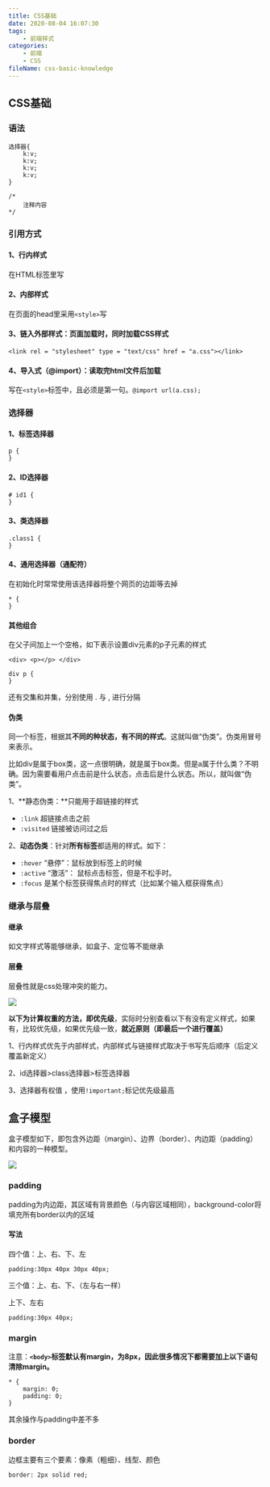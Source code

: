 ```yaml
---
title: CSS基础
date: 2020-08-04 16:07:30
tags:
	- 前端样式
categories:
	- 前端
	- CSS
fileName: css-basic-knowledge
---
```


## CSS基础

### 语法

```
选择器{
	k:v;
	k:v;
	k:v;
	k:v;
}

/*
	注释内容
*/
```

### 引用方式

#### 1、行内样式

在HTML标签里写

#### 2、内部样式

在页面的head里采用`<style>`写

#### 3、链入外部样式：页面加载时，同时加载CSS样式

```
<link rel = "stylesheet" type = "text/css" href = "a.css"></link>
```

#### 4、导入式（@import）：读取完html文件后加载

写在`<style>`标签中，且必须是第一句。`@import url(a.css);`

### 选择器

#### 1、标签选择器

```
p {
}
```

#### 2、ID选择器

```
# id1 {
}
```

#### 3、类选择器

```
.class1 {
}
```

#### 4、通用选择器（通配符）

在初始化时常常使用该选择器将整个网页的边距等去掉

```
* {
}
```

#### 其他组合

在父子间加上一个空格，如下表示设置div元素的p子元素的样式

```
<div> <p></p> </div>

div p {
}
```

还有交集和并集，分别使用 . 与 , 进行分隔

#### 伪类

同一个标签，根据其**不同的种状态，有不同的样式**。这就叫做“伪类”。伪类用冒号来表示。

比如div是属于box类，这一点很明确，就是属于box类。但是a属于什么类？不明确。因为需要看用户点击前是什么状态，点击后是什么状态。所以，就叫做“伪类”。

1、**静态伪类：**只能用于超链接的样式

- `:link` 超链接点击之前
- `:visited` 链接被访问过之后

2、**动态伪类**：针对**所有标签**都适用的样式。如下：

- `:hover` “悬停”：鼠标放到标签上的时候
- `:active`	“激活”： 鼠标点击标签，但是不松手时。
- `:focus` 是某个标签获得焦点时的样式（比如某个输入框获得焦点）

### 继承与层叠

#### 继承

如文字样式等能够继承，如盒子、定位等不能继承

#### 层叠

层叠性就是css处理冲突的能力。

![](http://cdn.ziyedy.top/image/CSS%E5%9F%BA%E7%A1%80/%E5%B1%82%E5%8F%A0.jpg)

**以下为计算权重的方法，即优先级**，实际时分别查看以下有没有定义样式，如果有，比较优先级，如果优先级一致，**就近原则（即最后一个进行覆盖）**

1、行内样式优先于内部样式，内部样式与链接样式取决于书写先后顺序（后定义覆盖新定义）

2、id选择器>class选择器>标签选择器

3、选择器有权值 ，使用`!important;`标记优先级最高





## 盒子模型

盒子模型如下，即包含外边距（margin）、边界（border）、内边距（padding）和内容的一种模型。

![](http://cdn.ziyedy.top/image/CSS%E5%9F%BA%E7%A1%80%E7%9B%92%E5%AD%90%E6%A8%A1%E5%9E%8B.png)

### padding

padding为内边距，其区域有背景颜色（与内容区域相同），background-color将填充所有border以内的区域

#### 写法

四个值：上、右、下、左

```
padding:30px 40px 30px 40px;
```

三个值：上、右、下、（左与右一样）

上下、左右

```
padding:30px 40px;
```



### margin

注意：**`<body>`标签默认有margin，为8px，因此很多情况下都需要加上以下语句清除margin。**

```
* {
    margin: 0;
    padding: 0;
}
```

其余操作与padding中差不多



### border

边框主要有三个要素：像素（粗细）、线型、颜色

```
border: 2px solid red;
```

